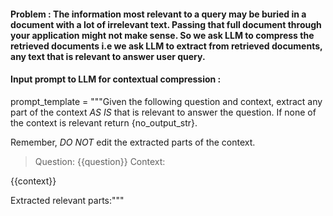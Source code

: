 #### Problem : The information most relevant to a query may be buried in a document with a lot of irrelevant text. Passing that full document through your application might not make sense. So we ask LLM to compress the retrieved documents i.e we ask LLM to extract from retrieved documents, any text that is relevant to answer user query.


#### Input prompt to LLM for contextual compression : 

prompt_template = """Given the following question and context, extract any part of the context *AS IS* that is relevant to answer the question. If none of the context is relevant return {no_output_str}. 

Remember, *DO NOT* edit the extracted parts of the context.

> Question: {{question}}
> Context:
>>>
{{context}}
>>>
Extracted relevant parts:"""
